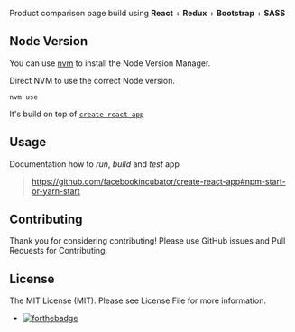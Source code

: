 

Product comparison page build using **React** + **Redux** + **Bootstrap** + **SASS**

## Node Version

You can use [nvm](https://github.com/nvm-sh/nvm) to install the Node Version Manager.

Direct NVM to use the correct Node version.

`nvm use`

It's build on top of [`create-react-app`](http://www.google.lt)

## Usage

Documentation how to _run_, _build_ and _test_ app

> https://github.com/facebookincubator/create-react-app#npm-start-or-yarn-start

## Contributing

Thank you for considering contributing!
Please use GitHub issues and Pull Requests for Contributing.

## License

The MIT License (MIT). Please see License File for more information.

- [![forthebadge](http://forthebadge.com/images/badges/built-with-love.svg)](https://github.com/Rhymond/product-compare-react)
